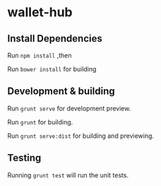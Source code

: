 
# wallet-hub

## Install Dependencies

Run `npm install` ,then

Run `bower install` for building

## Development & building

Run `grunt serve` for development preview.

Run `grunt` for building.

Run `grunt serve:dist` for building and previewing.

## Testing

Running `grunt test` will run the unit tests.
